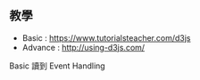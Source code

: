教學
------
* Basic : https://www.tutorialsteacher.com/d3js
* Advance : http://using-d3js.com/

Basic 讀到 Event Handling
